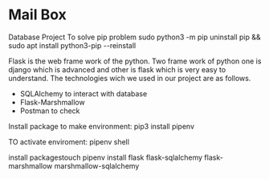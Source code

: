 #   Mail Box
Database Project
To solve pip problem
sudo python3 -m pip uninstall pip && sudo apt install python3-pip --reinstall

Flask is the web frame work of the python.
Two frame work of python one is django which is advanced and other is flask which is very easy to understand.
The technologies wich we used in our project are as follows.
* SQLAlchemy to interact with database
* Flask-Marshmallow
* Postman to check

Install package to make environment:
pip3 install pipenv



TO activate enviroment:
pipenv shell





install packagestouch 
pipenv install flask flask-sqlalchemy flask-marshmallow marshmallow-sqlalchemy
